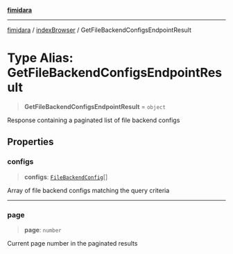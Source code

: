 [**fimidara**](../../README.md)

***

[fimidara](../../modules.md) / [indexBrowser](../README.md) / GetFileBackendConfigsEndpointResult

# Type Alias: GetFileBackendConfigsEndpointResult

> **GetFileBackendConfigsEndpointResult** = `object`

Response containing a paginated list of file backend configs

## Properties

### configs

> **configs**: [`FileBackendConfig`](FileBackendConfig.md)[]

Array of file backend configs matching the query criteria

***

### page

> **page**: `number`

Current page number in the paginated results
